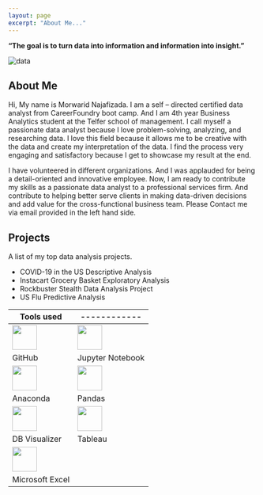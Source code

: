 ```yaml
---
layout: page
excerpt: "About Me..."
---
```


__“The goal is to turn data into information and information into insight.”__ 

![data](https://morwarid1.github.io/images/data-analytics.jpg)


## About Me
Hi, My name is Morwarid Najafizada. I am a self – directed certified data analyst from CareerFoundry boot camp. And I am 4th year Business Analytics student at the Telfer school of management. I call myself a passionate data analyst because I love problem-solving, analyzing, and researching data. I love this field because it allows me to be creative with the data and create my interpretation of the data. I find the process very engaging and satisfactory because I get to showcase my result at the end.

I have volunteered in different organizations. And I was applauded for being a detail-oriented and innovative employee. Now, I am ready to contribute my skills as a passionate data analyst to a professional services firm. And contribute to helping better serve clients in making data-driven decisions and add value for the cross-functional business team. Please Contact me via email provided in the left hand side. 


## Projects
A list of my top data analysis projects. 

- COVID-19 in the US Descriptive Analysis
- Instacart Grocery Basket Exploratory Analysis 
- Rockbuster Stealth Data Analysis Project
- US Flu Predictive Analysis

Tools used |------------|
------------------| ----------------- |
<img src="https://morwarid1.github.io/images/Tools/Github.png" width="50"> | <img src="https://morwarid1.github.io/images/Tools/Jupyter-Notebook.png" width="50"> | <img src="https://morwarid1.github.io/images/Tools/pgAdmin4.png" width="50">|
GitHub | Jupyter Notebook |pgAdmin4 |
<img src="https://morwarid1.github.io/images/Tools/Anaconda.png" width="50"> | <img src="https://morwarid1.github.io/images/Tools/Pandas.png" width="50"> |<img src="https://morwarid1.github.io/images/Tools/Microsoft-Powerpoint.png" width="50"> |
Anaconda | Pandas | Microsoft Powerpoint | 
<img src="https://morwarid1.github.io/images/Tools/DB-Visualizer.png" width="50"> | <img src="https://morwarid1.github.io/images/Tools/Tableau.png" width="50"> |<img src="https://morwarid1.github.io/images/Tools/Python.png" width="50"> |
DB Visualizer | Tableau | Python |
<img src="https://morwarid1.github.io/images/Tools/Microsoft-Excel.png" width="50"> | 
Microsoft Excel | 






